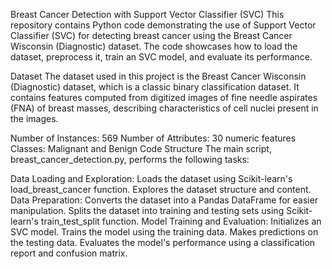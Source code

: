 


Breast Cancer Detection with Support Vector Classifier (SVC)
This repository contains Python code demonstrating the use of Support Vector Classifier (SVC) for detecting breast cancer using the Breast Cancer Wisconsin (Diagnostic) dataset. The code showcases how to load the dataset, preprocess it, train an SVC model, and evaluate its performance.

Dataset
The dataset used in this project is the Breast Cancer Wisconsin (Diagnostic) dataset, which is a classic binary classification dataset. It contains features computed from digitized images of fine needle aspirates (FNA) of breast masses, describing characteristics of cell nuclei present in the images.

Number of Instances: 569
Number of Attributes: 30 numeric features
Classes: Malignant and Benign
Code Structure
The main script, breast_cancer_detection.py, performs the following tasks:

Data Loading and Exploration:
Loads the dataset using Scikit-learn's load_breast_cancer function.
Explores the dataset structure and content.
Data Preparation:
Converts the dataset into a Pandas DataFrame for easier manipulation.
Splits the dataset into training and testing sets using Scikit-learn's train_test_split function.
Model Training and Evaluation:
Initializes an SVC model.
Trains the model using the training data.
Makes predictions on the testing data.
Evaluates the model's performance using a classification report and confusion matrix.
